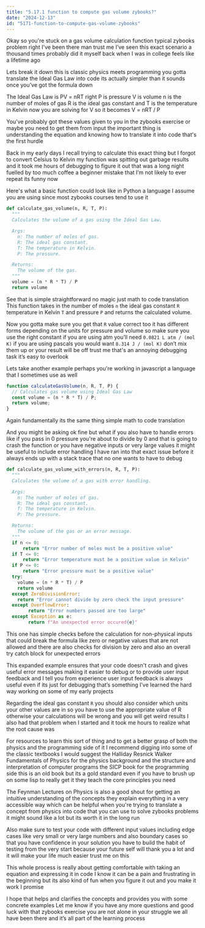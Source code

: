 ```yaml
---
title: "5.17.1 function to compute gas volume zybooks?"
date: "2024-12-13"
id: "5171-function-to-compute-gas-volume-zybooks"
---
```


Okay so you're stuck on a gas volume calculation function typical zybooks problem right I've been there man trust me I’ve seen this exact scenario a thousand times probably did it myself back when I was in college feels like a lifetime ago

Lets break it down this is classic physics meets programming you gotta translate the Ideal Gas Law into code its actually simpler than it sounds once you’ve got the formula down

The Ideal Gas Law is PV = nRT right P is pressure V is volume n is the number of moles of gas R is the ideal gas constant and T is the temperature in Kelvin now you are solving for V so it becomes V = nRT / P

You’ve probably got these values given to you in the zybooks exercise or maybe you need to get them from input the important thing is understanding the equation and knowing how to translate it into code that's the first hurdle

Back in my early days I recall trying to calculate this exact thing but I forgot to convert Celsius to Kelvin my function was spitting out garbage results and it took me hours of debugging to figure it out that was a long night fuelled by too much coffee a beginner mistake that I’m not likely to ever repeat its funny now

Here's what a basic function could look like in Python a language I assume you are using since most zybooks courses tend to use it

```python
def calculate_gas_volume(n, R, T, P):
  """
  Calculates the volume of a gas using the Ideal Gas Law.

  Args:
    n: The number of moles of gas.
    R: The ideal gas constant.
    T: The temperature in Kelvin.
    P: The pressure.

  Returns:
    The volume of the gas.
  """
  volume = (n * R * T) / P
  return volume
```

See that is simple straightforward no magic just math to code translation This function takes in the number of moles `n` the ideal gas constant `R` temperature in Kelvin `T` and pressure `P` and returns the calculated volume.

Now you gotta make sure you get that `R` value correct too it has different forms depending on the units for pressure and volume so make sure you use the right constant if you are using atm you’ll need `0.0821 L atm / (mol K)` if you are using pascals you would want `8.314 J / (mol K)` don’t mix them up or your result will be off trust me that's an annoying debugging task it’s easy to overlook

Lets take another example perhaps you're working in javascript a language that I sometimes use as well

```javascript
function calculateGasVolume(n, R, T, P) {
  // Calculates gas volume using Ideal Gas Law
  const volume = (n * R * T) / P;
  return volume;
}
```

Again fundamentally its the same thing simple math to code translation

And you might be asking ok fine but what if you also have to handle errors like if you pass in 0 pressure you're about to divide by 0 and that is going to crash the function or you have negative inputs or very large values it might be useful to include error handling I have ran into that exact issue before it always ends up with a stack trace that no one wants to have to debug

```python
def calculate_gas_volume_with_errors(n, R, T, P):
  """
  Calculates the volume of a gas with error handling.

  Args:
    n: The number of moles of gas.
    R: The ideal gas constant.
    T: The temperature in Kelvin.
    P: The pressure.

  Returns:
    The volume of the gas or an error message.
  """
  if n <= 0:
      return "Error number of moles must be a positive value"
  if T <= 0:
      return "Error temperature must be a positive value in Kelvin"
  if P <= 0:
      return "Error pressure must be a positive value"
  try:
    volume = (n * R * T) / P
    return volume
  except ZeroDivisionError:
    return "Error cannot divide by zero check the input pressure"
  except OverflowError:
        return "Error numbers passed are too large"
  except Exception as e:
        return f"An unexpected error occured{e}"

```

This one has simple checks before the calculation for non-physical inputs that could break the formula like zero or negative values that are not allowed and there are also checks for division by zero and also an overall try catch block for unexpected errors

This expanded example ensures that your code doesn't crash and gives useful error messages making it easier to debug or to provide user input feedback and I tell you from experience user input feedback is always useful even if its just for debugging that’s something I’ve learned the hard way working on some of my early projects

Regarding the ideal gas constant `R` you should also consider which units your other values are in so you have to use the appropriate value of R otherwise your calculations will be wrong and you will get weird results I also had that problem when I started and it took me hours to realize what the root cause was

For resources to learn this sort of thing and to get a better grasp of both the physics and the programming side of it I recommend digging into some of the classic textbooks I would suggest the Halliday Resnick Walker Fundamentals of Physics for the physics background and the structure and interpretation of computer programs the SICP book for the programming side this is an old book but its a gold standard even if you have to brush up on some lisp to really get it they teach the core principles you need

The Feynman Lectures on Physics is also a good shout for getting an intuitive understanding of the concepts they explain everything in a very accessible way which can be helpful when you're trying to translate a concept from physics into code that you can use to solve zybooks problems it might sound like a lot but its worth it in the long run

Also make sure to test your code with different input values including edge cases like very small or very large numbers and also boundary cases so that you have confidence in your solution you have to build the habit of testing from the very start because your future self will thank you a lot and it will make your life much easier trust me on this

This whole process is really about getting comfortable with taking an equation and expressing it in code I know it can be a pain and frustrating in the beginning but its also kind of fun when you figure it out and you make it work I promise

I hope that helps and clarifies the concepts and provides you with some concrete examples Let me know if you have any more questions and good luck with that zybooks exercise you are not alone in your struggle we all have been there and it’s all part of the learning process
